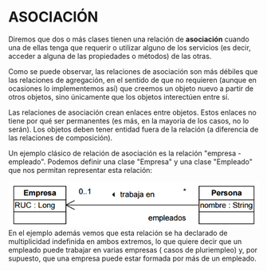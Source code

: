 ASOCIACIÓN
==========

Diremos que dos o más clases tienen una relación de **asociación** cuando una de ellas tenga que requerir o utilizar alguno de los servicios (es decir, acceder a alguna de las propiedades o métodos) de las otras.

Como se puede observar, las relaciones de asociación son más débiles que las relaciones de agregación, en el sentido de que no requieren (aunque en ocasiones lo implementemos así) que creemos un objeto nuevo a partir de otros objetos, sino únicamente que los objetos interectúen entre sí.

Las relaciones de asociación crean enlaces entre objetos. Estos enlaces no tiene por qué ser permanentes (es más, en la mayoria de los casos, no lo serán). Los objetos deben tener entidad fuera de la relación (a diferencia de las relaciones de composición).

Un ejemplo clásico de relación de asociación es la relación "empresa - empleado". Podemos definir una clase "Empresa" y una clase "Empleado" que nos permitan representar esta relación:

![img](../assets/Persona.png)
En el ejemplo además vemos que esta relación se ha declarado de multiplicidad indefinida en ambos extremos, lo que quiere decir que un empleado puede trabajar en varias empresas ( casos de pluriempleo) y, por supuesto, que una empresa puede estar formada por más de un empleado.